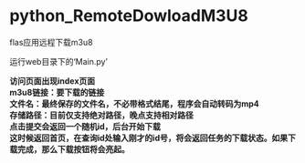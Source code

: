 # python_RemoteDowloadM3U8
flas应用远程下载m3u8  

运行web目录下的‘Main.py’  

**访问页面出现index页面  
m3u8链接：要下载的链接  
文件名：最终保存的文件名，不必带格式结尾，程序会自动转码为mp4  
存储路径：目前仅支持绝对路径，晚点支持相对路径  
点击提交会返回一个随机id，后台开始下载  
这时候返回首页，在查询id处输入刚才的id号，将会返回任务的下载状态。如果下载完成，那么下载按钮将会亮起。**
